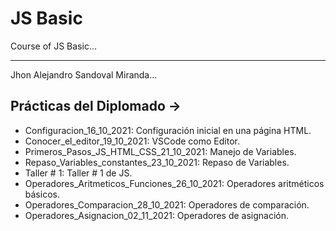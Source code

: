 # JS Basic
Course of JS Basic...

<hr>

Jhon Alejandro Sandoval Miranda...

## Prácticas del Diplomado ->

* Configuracion_16_10_2021: Configuración inicial en una página HTML.
* Conocer_el_editor_19_10_2021: VSCode como Editor.
* Primeros_Pasos_JS_HTML_CSS_21_10_2021: Manejo de Variables.
* Repaso_Variables_constantes_23_10_2021: Repaso de Variables.
* Taller # 1: Taller # 1 de JS.
* Operadores_Aritmeticos_Funciones_26_10_2021: Operadores aritméticos básicos.
* Operadores_Comparacion_28_10_2021: Operadores de comparación.
* Operadores_Asignacion_02_11_2021: Operadores de asignación.